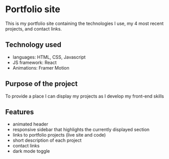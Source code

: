 # Portfolio site

This is my portfolio site containing the technologies I use, my 4 most recent projects, and contact links.

## Technology used

- languages: HTML, CSS, Javascript
- JS framework: React
- Animations: Framer Motion

## Purpose of the project

To provide a place I can display my projects as I develop my front-end skills

## Features
- animated header
- responsive sidebar that highlights the currently displayed section
- links to portfolio projects (live site and code)
- short description of each project
- contact links
- dark mode toggle
